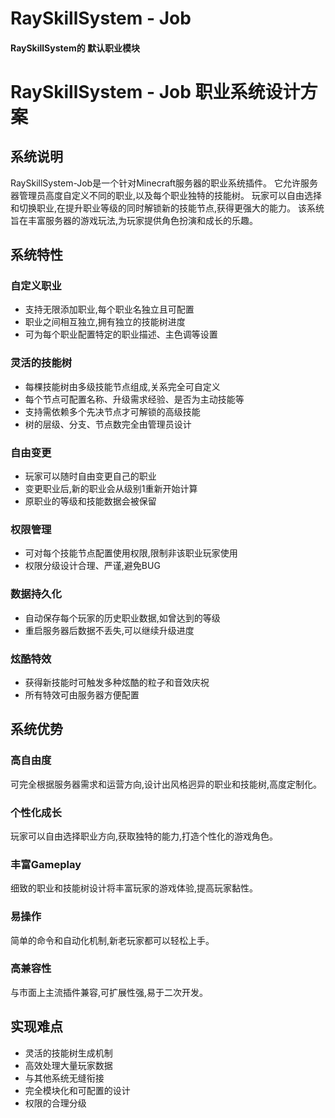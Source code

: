 # RaySkillSystem - Job

#### RaySkillSystem的 默认职业模块


# RaySkillSystem - Job 职业系统设计方案

## 系统说明

RaySkillSystem-Job是一个针对Minecraft服务器的职业系统插件。
它允许服务器管理员高度自定义不同的职业,以及每个职业独特的技能树。
玩家可以自由选择和切换职业,在提升职业等级的同时解锁新的技能节点,获得更强大的能力。
该系统旨在丰富服务器的游戏玩法,为玩家提供角色扮演和成长的乐趣。

## 系统特性

### 自定义职业

- 支持无限添加职业,每个职业名独立且可配置
- 职业之间相互独立,拥有独立的技能树进度
- 可为每个职业配置特定的职业描述、主色调等设置

### 灵活的技能树

- 每棵技能树由多级技能节点组成,关系完全可自定义
- 每个节点可配置名称、升级需求经验、是否为主动技能等
- 支持需依赖多个先决节点才可解锁的高级技能
- 树的层级、分支、节点数完全由管理员设计

### 自由变更

- 玩家可以随时自由变更自己的职业
- 变更职业后,新的职业会从级别1重新开始计算
- 原职业的等级和技能数据会被保留

### 权限管理

- 可对每个技能节点配置使用权限,限制非该职业玩家使用
- 权限分级设计合理、严谨,避免BUG

### 数据持久化

- 自动保存每个玩家的历史职业数据,如曾达到的等级
- 重启服务器后数据不丢失,可以继续升级进度

### 炫酷特效

- 获得新技能时可触发多种炫酷的粒子和音效庆祝
- 所有特效可由服务器方便配置

## 系统优势

### 高自由度

可完全根据服务器需求和运营方向,设计出风格迥异的职业和技能树,高度定制化。

### 个性化成长

玩家可以自由选择职业方向,获取独特的能力,打造个性化的游戏角色。

### 丰富Gameplay

细致的职业和技能树设计将丰富玩家的游戏体验,提高玩家黏性。

### 易操作

简单的命令和自动化机制,新老玩家都可以轻松上手。

### 高兼容性

与市面上主流插件兼容,可扩展性强,易于二次开发。

## 实现难点

- 灵活的技能树生成机制
- 高效处理大量玩家数据
- 与其他系统无缝衔接
- 完全模块化和可配置的设计
- 权限的合理分级
